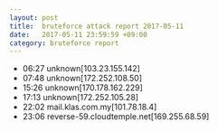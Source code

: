 ```yaml
---
layout: post
title:  bruteforce attack report 2017-05-11
date:   2017-05-11 23:59:59 +09:00
category: bruteforce report
---
```


* 06:27 unknown[103.23.155.142]
* 07:48 unknown[172.252.108.50]
* 15:26 unknown[170.178.162.229]
* 17:13 unknown[172.252.105.28]
* 22:02 mail.klas.com.my[101.78.18.4]
* 23:06 reverse-59.cloudtemple.net[169.255.68.59]
